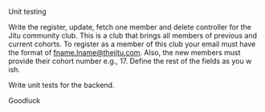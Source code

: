 Unit testing 

Write the register, update, fetch one member and delete controller for the Jitu community club. This is a club that brings all members of previous and current cohorts. To register as a member of this club your email must have the format of fname.lname@thejitu.com.  Also, the new members must provide their cohort number e.g., 17.  Define the rest of the fields as you w ish. 

Write unit tests for the backend.  

 

Goodluck 
